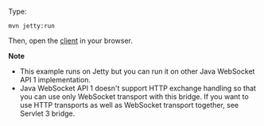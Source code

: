 Type:

```
mvn jetty:run
```

Then, open the [client](http://jsbin.com/nirocovofe/1/edit?js,console) in your browser.

**Note**

* This example runs on Jetty but you can run it on other Java WebSocket API 1 implementation.
* Java WebSocket API 1 doesn't support HTTP exchange handling so that you can use only WebSocket transport with this bridge. If you want to use HTTP transports as well as WebSocket transport together, see Servlet 3 bridge.
